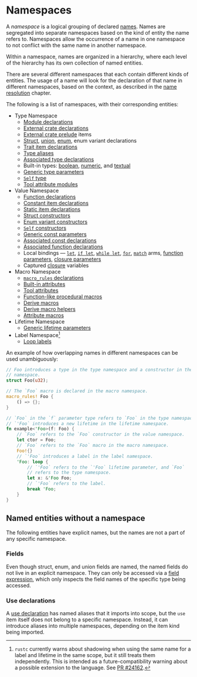 # Namespaces

A *namespace* is a logical grouping of declared [names]. Names are segregated
into separate namespaces based on the kind of entity the name refers to.
Namespaces allow the occurrence of a name in one namespace to not conflict
with the same name in another namespace.

Within a namespace, names are organized in a hierarchy, where each level of
the hierarchy has its own collection of named entities.

There are several different namespaces that each contain different kinds of
entities. The usage of a name will look for the declaration of that name in
different namespaces, based on the context, as described in the [name
resolution] chapter.

The following is a list of namespaces, with their corresponding entities:

* Type Namespace
    * [Module declarations]
    * [External crate declarations]
    * [External crate prelude] items
    * [Struct], [union], [enum], enum variant declarations
    * [Trait item declarations]
    * [Type aliases]
    * [Associated type declarations]
    * Built-in types: [boolean], [numeric], and [textual]
    * [Generic type parameters]
    * [`Self` type]
    * [Tool attribute modules]
* Value Namespace
    * [Function declarations]
    * [Constant item declarations]
    * [Static item declarations]
    * [Struct constructors]
    * [Enum variant constructors]
    * [`Self` constructors]
    * [Generic const parameters]
    * [Associated const declarations]
    * [Associated function declarations]
    * Local bindings — [`let`], [`if let`], [`while let`], [`for`], [`match`]
      arms, [function parameters], [closure parameters]
    * Captured [closure] variables
* Macro Namespace
    * [`macro_rules` declarations]
    * [Built-in attributes]
    * [Tool attributes]
    * [Function-like procedural macros]
    * [Derive macros]
    * [Derive macro helpers]
    * [Attribute macros]
* Lifetime Namespace
    * [Generic lifetime parameters]
* Label Namespace[^rustc-lifetime-shadow]
    * [Loop labels]

An example of how overlapping names in different namespaces can be used unambiguously:

```rust
// Foo introduces a type in the type namespace and a constructor in the value
// namespace.
struct Foo(u32);

// The `Foo` macro is declared in the macro namespace.
macro_rules! Foo {
    () => {};
}

// `Foo` in the `f` parameter type refers to `Foo` in the type namespace.
// `'Foo` introduces a new lifetime in the lifetime namespace.
fn example<'Foo>(f: Foo) {
    // `Foo` refers to the `Foo` constructor in the value namespace.
    let ctor = Foo;
    // `Foo` refers to the `Foo` macro in the macro namespace.
    Foo!{}
    // `'Foo` introduces a label in the label namespace.
    'Foo: loop {
        // `'Foo` refers to the `'Foo` lifetime parameter, and `Foo`
        // refers to the type namespace.
        let x: &'Foo Foo;
        // `'Foo` refers to the label.
        break 'Foo;
    }
}
```

## Named entities without a namespace

The following entities have explicit names, but the names are not a part of
any specific namespace.

### Fields

Even though struct, enum, and union fields are named, the named fields do not
live in an explicit namespace. They can only be accessed via a [field
expression], which only inspects the field names of the specific type being
accessed.

### Use declarations

A [use declaration] has named aliases that it imports into scope, but the
`use` item itself does not belong to a specific namespace. Instead, it can
introduce aliases into multiple namespaces, depending on the item kind being
imported.

<!-- TODO: describe how `use` works on the use-declarations page, and link to it here. -->

[^rustc-lifetime-shadow]: `rustc` currently warns about shadowing when using
    the same name for a label and lifetime in the same scope, but it still
    treats them independently. This is intended as a future-compatibility
    warning about a possible extension to the language. See [PR
    #24162](https://github.com/rust-lang/rust/pull/24162).

[`for`]: ../expressions/loop-expr.md#iterator-loops
[`if let`]: ../expressions/if-expr.md#if-let-expressions
[`let`]: ../statements.md#let-statements
[`macro_rules` declarations]: ../macros-by-example.md
[`match`]: ../expressions/match-expr.md
[`Self` constructors]: ../paths.md#self-1
[`Self` type]: ../paths.md#self-1
[`while let`]: ../expressions/loop-expr.md#predicate-pattern-loops
[Associated const declarations]: ../items/associated-items.md#associated-constants
[Associated function declarations]: ../items/associated-items.md#associated-functions-and-methods
[Associated type declarations]: ../items/associated-items.md#associated-types
[Attribute macros]: ../procedural-macros.md#attribute-macros
[boolean]: ../types/boolean.md
[Built-in attributes]: ../attributes.md#built-in-attributes-index
[closure parameters]: ../expressions/closure-expr.md
[closure]: ../expressions/closure-expr.md
[Constant item declarations]: ../items/constant-items.md
[Derive macro helpers]: ../procedural-macros.md#derive-macro-helper-attributes
[Derive macros]: ../procedural-macros.md#derive-macros
[entity]: ../glossary.md#entity
[Enum variant constructors]: ../items/enumerations.md
[enum]: ../items/enumerations.md
[External crate declarations]: ../items/extern-crates.md
[External crate prelude]: preludes.md#extern-prelude
[field expression]: ../expressions/field-expr.md
[Function declarations]: ../items/functions.md
[function parameters]: ../items/functions.md#function-parameters
[Function-like procedural macros]: ../procedural-macros.md#function-like-procedural-macros
[Generic const parameters]: ../items/generics.md#const-generics
[Generic lifetime parameters]: ../items/generics.md
[Generic type parameters]: ../items/generics.md
[Loop labels]: ../expressions/loop-expr.md#loop-labels
[Module declarations]: ../items/modules.md
[name resolution]: name-resolution.md
[names]: ../names.md
[numeric]: ../types/numeric.md
[Static item declarations]: ../items/static-items.md
[Struct constructors]: ../items/structs.md
[Struct]: ../items/structs.md
[textual]: ../types/textual.md
[Tool attribute modules]: ../attributes.md#tool-attributes
[Tool attributes]: ../attributes.md#tool-attributes
[Trait item declarations]: ../items/traits.md
[Type aliases]: ../items/type-aliases.md
[union]: ../items/unions.md
[use declaration]: ../items/use-declarations.md
